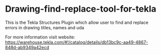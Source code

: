 # Drawing-find-replace-tool-for-tekla

This is the Tekla Structures Plugin which allow user to find and replace errors in drawing titles, names and uda

For more information visit website:
https://warehouse.tekla.com/#!/catalog/details/db13bc9c-aa49-4867-848d-ab9349a42ecd

